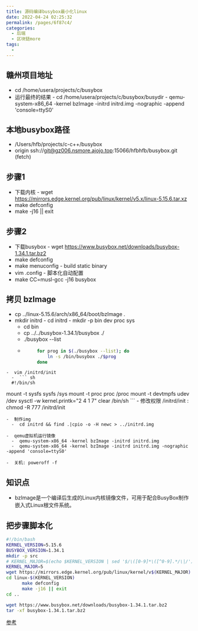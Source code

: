 ```yaml
---
title: 源码编译busybox最小化linux
date: 2022-04-24 02:25:32
permalink: /pages/6f87c4/
categories:
  - 后端
  - 区块链more
tags:
  - 
---
```



## 赣州项目地址
  -  cd /home/usera/projects/c/busybox
  -  运行最终的结果
    -  cd /home/usera/projects/c/busybox/busydir
    -  qemu-system-x86_64 -kernel bzImage -initrd initrd.img -nographic -append 'console=ttyS0'

## 本地busybox路径
  -  /Users/hfb/projects/c-c++/busybox
  -  origin  ssh://git@gz006.nsmore.ajojo.top:15066/hfbhfb/busybox.git (fetch)



## 步骤1
  -  下载内核
    -   wget https://mirrors.edge.kernel.org/pub/linux/kernel/v5.x/linux-5.15.6.tar.xz
  -  make defconfig
  -  make -j16 || exit

## 步骤2
  -  下载busybox
    -   wget https://www.busybox.net/downloads/busybox-1.34.1.tar.bz2
  -  make defconfig
  -  make menuconfig
    -  build static binary
  -  vim .config
    -  脚本化自动配置
  -  make CC=musl-gcc -j16 busybox


## 拷贝 bzImage
  -  cp ../linux-5.15.6/arch/x86_64/boot/bzImage .
  -  mkdir initrd
    -  cd initrd
    -  mkdir -p bin dev proc sys
      -  cd bin
        -  cp ../../busybox-1.34.1/busybox ./
        -  ./busybox --list
        -  ``` sh
                for prog in $(./busybox --list); do
                    ln -s /bin/busybox ./$prog
                done
            ```
    -  vim /initrd/init
      -  ``` sh
      #!/bin/sh
mount -t sysfs sysfs /sys
mount -t proc proc /proc
mount -t devtmpfs udev /dev
sysctl -w kernel.printk="2 4 1 7"
clear
/bin/sh
      ```
    -  修改权限 /initrd/init : chmod -R 777 /initrd/init

    -  制作img
      -  cd initrd && find .|cpio -o -H newc > ../initrd.img

    -  qemu虚拟机运行镜像
      -  qemu-system-x86_64 -kernel bzImage -initrd initrd.img
      -  qemu-system-x86_64 -kernel bzImage -initrd initrd.img -nographic -append 'console=ttyS0'
    
    -  关机: poweroff -f

## 知识点
  -  bzImage是一个编译后生成的Linux内核镜像文件，可用于配合BusyBox制作嵌入式Linux根文件系统。



## 把步骤脚本化

``` bash
#!/bin/bash
KERNEL_VERSION=5.15.6
BUSYBOX_VERSION=1.34.1
mkdir -p src
# KERNEL_MAJOR=$(echo $KERNEL_VERSION | sed '$/\([0-9]*\([^0-9].*/\|/')
KERNEL_MAJOR=5
wget https://mirrors.edge.kernel.org/pub/linux/kernel/v$(KERNEL_MAJOR).x/linux-$(KERNEL_VERSION).tar.xz
cd linux-$(KERNEL_VERSION)
      make defconfig
      make -j16 || exit
cd ..

wget https://www.busybox.net/downloads/busybox-1.34.1.tar.bz2
tar -xf busybox-1.34.1.tar.bz2


```

[参考](https://www.youtube.com/watch?v=asnXWOUKhTA)


